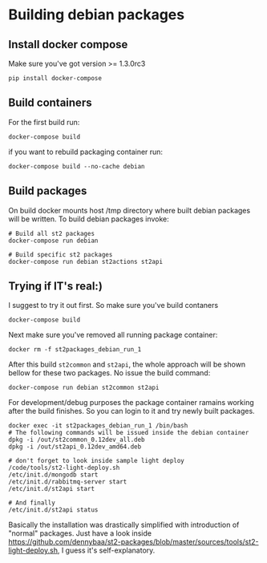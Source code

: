 # Building debian packages

## Install docker compose

Make sure you've got version >= 1.3.0rc3
```
pip install docker-compose
```

## Build containers

For the first build run:
```
docker-compose build
```
if you want to rebuild packaging container run:
```
docker-compose build --no-cache debian
```

## Build packages
On build docker mounts host /tmp directory where built debian packages will be written. To build debian packages invoke:
```
# Build all st2 packages
docker-compose run debian

# Build specific st2 packages
docker-compose run debian st2actions st2api
```

## Trying if IT's real:)
I suggest to try it out first. So make sure you've build contaners
```
docker-compose build
```
Next make sure you've removed all running package container:
```
docker rm -f st2packages_debian_run_1
```
After this build `st2common` and `st2api`, the whole approach will be shown bellow for these two packages. No issue the build command:
```
docker-compose run debian st2common st2api
```
For development/debug purposes the package container ramains working after the build finishes. So you can login to it and try newly built packages.
```
docker exec -it st2packages_debian_run_1 /bin/bash
# The following commands will be issued inside the debian container
dpkg -i /out/st2common_0.12dev_all.deb
dpkg -i /out/st2api_0.12dev_amd64.deb

# don't forget to look inside sample light deploy
/code/tools/st2-light-deploy.sh
/etc/init.d/mongodb start
/etc/init.d/rabbitmq-server start
/etc/init.d/st2api start

# And finally
/etc/init.d/st2api status
```
Basically the installation was drastically simplified with introduction of "normal" packages. Just have a look inside https://github.com/dennybaa/st2-packages/blob/master/sources/tools/st2-light-deploy.sh, I guess it's self-explanatory.
